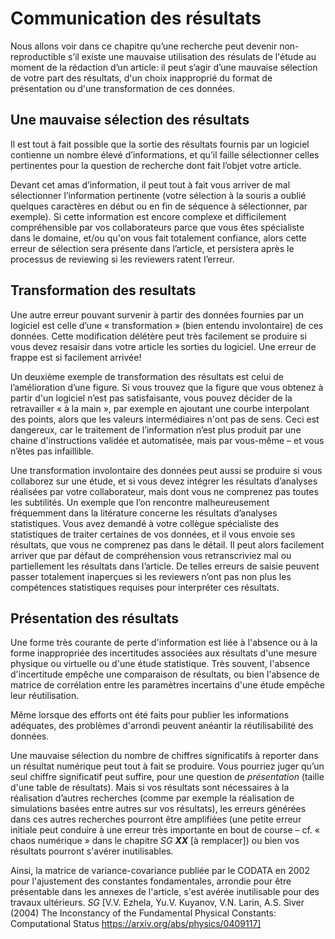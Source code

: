 # Communication des résultats

Nous allons voir dans ce chapitre qu’une recherche peut devenir non-reproductible 
s’il existe une mauvaise utilisation des résulats de l'étude au moment de la rédaction 
d’un article: il peut s’agir d’une mauvaise sélection de votre part des résultats, 
d'un choix inapproprié du format de présentation ou d'une transformation 
de ces données.

## Une mauvaise sélection des résultats

Il est tout à fait possible que la sortie des résultats fournis 
par un logiciel contienne un nombre élevé d’informations, et qu’il 
faille sélectionner celles pertinentes pour la question de recherche 
dont fait l’objet votre article. 

Devant cet amas d’information, il peut tout à fait vous arriver 
de mal sélectionner l’information pertinente (votre sélection 
à la souris a oublié quelques caractères en début ou en fin de 
séquence à sélectionner, par exemple). 
Si cette information est encore complexe et difficilement compréhensible 
par vos collaborateurs parce que vous êtes spécialiste dans le domaine, 
et/ou qu'on vous fait totalement confiance, alors cette erreur de sélection 
sera présente dans l’article, et persistera après le processus de reviewing 
si les reviewers ratent l’erreur.

## Transformation des resultats

Une autre erreur pouvant survenir à partir des données 
fournies par un logiciel est celle d’une « transformation » 
(bien entendu involontaire) de ces données. 
Cette modification délétère peut très facilement se produire 
si vous devez resaisir dans votre article les sorties
du logiciel. Une erreur de frappe est si facilement arrivée! 

Un deuxième exemple de transformation des résultats est celui 
de l’amélioration d’une figure. 
Si vous trouvez que la figure que vous obtenez à partir d'un 
logiciel n’est pas satisfaisante, vous pouvez décider de la 
retravailler « à la main », par exemple en ajoutant une courbe 
interpolant des points, alors que les valeurs intermédiaires 
n'ont pas de sens.
Ceci est dangereux, car le traitement de l’information 
n’est plus produit par une chaine d'instructions validée et
automatisée, mais par vous-même – et vous n’êtes pas infaillible. 

Une transformation involontaire des données peut aussi
se produire si vous collaborez sur une étude, et si vous 
devez intégrer les résultats d’analyses réalisées par 
votre collaborateur, mais dont vous ne comprenez pas 
toutes les subtilités. 
Un exemple que l’on rencontre malheureusement fréquemment 
dans la litérature concerne les résultats d’analyses statistiques. 
Vous avez demandé à votre collègue spécialiste des statistiques 
de traiter certaines de vos données, et il vous envoie ses résultats, 
que vous ne comprenez pas dans le détail. 
Il peut alors facilement arriver que par défaut de compréhension
vous retranscriviez mal ou partiellement les résultats dans l’article. 
De telles erreurs de saisie peuvent passer totalement inaperçues 
si les reviewers n’ont pas non plus les compétences statistiques 
requises pour interpréter ces résultats.

## Présentation des résultats

Une forme très courante de perte d'information est liée à
l'absence ou à la forme inappropriée des incertitudes associées
aux résultats d'une mesure physique ou virtuelle ou d'une étude statistique.
Très souvent, l'absence d'incertitude empêche une comparaison de résultats,
ou bien l'absence de matrice de corrélation entre les paramètres
incertains d'une étude empêche leur réutilisation.

Même lorsque des efforts ont été faits pour publier les informations
adéquates, des problèmes d'arrondi peuvent anéantir la réutilisabilité 
des données. 

Une mauvaise sélection du nombre de chiffres significatifs à reporter 
dans un résultat numérique peut tout à fait se produire. 
Vous pourriez juger qu’un seul chiffre significatif peut suffire, 
pour une question de *présentation* (taille d'une table de résultats). 
Mais si vos résultats sont nécessaires à la réalisation d’autres recherches 
(comme par exemple la réalisation de simulations basées entre autres 
sur vos résultats), les erreurs générées dans ces autres recherches 
pourront être amplifiées (une petite erreur initiale peut conduire 
à une erreur très importante en bout de course – cf. « chaos numérique » 
dans le chapitre *SG* ***XX*** [à remplacer]) ou bien vos résultats
pourront s'avérer inutilisables. 

Ainsi, la matrice de variance-covariance publiée par le CODATA en 2002 pour 
l'ajustement des constantes fondamentales, arrondie pour être présentable 
dans les annexes de l'article, s'est avérée inutilisable pour des travaux 
ultérieurs. *SG* [V.V. Ezhela, Yu.V. Kuyanov, V.N. Larin, A.S. Siver  (2004)
The Inconstancy of the Fundamental Physical Constants: Computational Status
https://arxiv.org/abs/physics/0409117]

